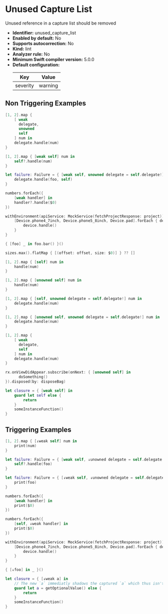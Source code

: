 # Unused Capture List

Unused reference in a capture list should be removed

* **Identifier:** unused_capture_list
* **Enabled by default:** No
* **Supports autocorrection:** No
* **Kind:** lint
* **Analyzer rule:** No
* **Minimum Swift compiler version:** 5.0.0
* **Default configuration:**
  <table>
  <thead>
  <tr><th>Key</th><th>Value</th></tr>
  </thead>
  <tbody>
  <tr>
  <td>
  severity
  </td>
  <td>
  warning
  </td>
  </tr>
  </tbody>
  </table>

## Non Triggering Examples

```swift
[1, 2].map {
    [ weak
      delegate,
      unowned
      self
    ] num in
    delegate.handle(num)
}
```

```swift
[1, 2].map { [weak self] num in
    self?.handle(num)
}
```

```swift
let failure: Failure = { [weak self, unowned delegate = self.delegate!] foo in
    delegate.handle(foo, self)
}
```

```swift
numbers.forEach({
    [weak handler] in
    handler?.handle($0)
})
```

```swift
withEnvironment(apiService: MockService(fetchProjectResponse: project)) {
    [Device.phone4_7inch, Device.phone5_8inch, Device.pad].forEach { device in
        device.handle()
    }
}
```

```swift
{ [foo] _ in foo.bar() }()
```

```swift
sizes.max().flatMap { [(offset: offset, size: $0)] } ?? []
```

```swift
[1, 2].map { [self] num in
    handle(num)
}
```

```swift
[1, 2].map { [unowned self] num in
    handle(num)
}
```

```swift
[1, 2].map { [self, unowned delegate = self.delegate!] num in
    delegate.handle(num)
}
```

```swift
[1, 2].map { [unowned self, unowned delegate = self.delegate!] num in
    delegate.handle(num)
}
```

```swift
[1, 2].map {
    [ weak
      delegate,
      self
    ] num in
    delegate.handle(num)
}
```

```swift
rx.onViewDidAppear.subscribe(onNext: { [unowned self] in
      doSomething()
}).disposed(by: disposeBag)
```

```swift
let closure = { [weak self] in
    guard let self else {
        return
    }
    someInstanceFunction()
}
```

## Triggering Examples

```swift
[1, 2].map { [↓weak self] num in
    print(num)
}
```

```swift
let failure: Failure = { [weak self, ↓unowned delegate = self.delegate!] foo in
    self?.handle(foo)
}
```

```swift
let failure: Failure = { [↓weak self, ↓unowned delegate = self.delegate!] foo in
    print(foo)
}
```

```swift
numbers.forEach({
    [weak handler] in
    print($0)
})
```

```swift
numbers.forEach({
    [self, ↓weak handler] in
    print($0)
})
```

```swift
withEnvironment(apiService: MockService(fetchProjectResponse: project)) { [↓foo] in
    [Device.phone4_7inch, Device.phone5_8inch, Device.pad].forEach { device in
        device.handle()
    }
}
```

```swift
{ [↓foo] in _ }()
```

```swift
let closure = { [↓weak a] in
    // The new `a` immediatly shadows the captured `a` which thus isn't needed.
    guard let a = getOptionalValue() else {
        return
    }
    someInstanceFunction()
}
```